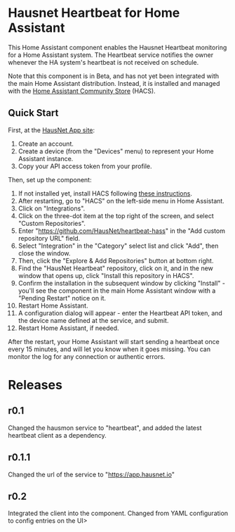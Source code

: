 # Hausnet Heartbeat for Home Assistant

This Home Assistant component enables the Hausnet Heartbeat monitoring for 
a Home Assistant system. The Heartbeat service notifies the owner whenever
the HA system's heartbeat is not received on schedule.

Note that this component is in Beta, and has not yet been integrated with the main Home Assistant
distribution. Instead, it is installed and managed with the [Home Assistant Community Store](https://hacs.xyz/)
(HACS).

## Quick Start

First, at the [HausNet App site](https://app.hausnet.io):

1. Create an account.
2. Create a device (from the "Devices" menu) to represent your Home Assistant instance.
3. Copy your API access token from your profile.

Then, set up the component:

1. If not installed yet, install HACS following [these instructions](https://hacs.xyz/docs/installation/installation/).
2. After restarting, go to "HACS" on the left-side menu in Home Assistant.
3. Click on "Integrations".
4. Click on the three-dot item at the top right of the screen, and select "Custom Repositories".
5. Enter "https://github.com/HausNet/heartbeat-hass" in the "Add custom repository URL" field.
6. Select "Integration" in the "Category" select list and click "Add", then close the window.
7. Then, click the "Explore & Add Repositories" button at bottom right.
8. Find the "HausNet Heartbeat" repository, click on it, and in the new window that opens up, click "Install this repository in HACS".
9. Confirm the installation in the subsequent window by clicking "Install" - you'll see the component in the main Home Assistant window with a "Pending Restart" notice on it.
10. Restart Home Assistant.
11. A configuration dialog will appear - enter the Heartbeat API token, and the device name defined at the service, and submit.
12. Restart Home Assistant, if needed.

After the restart, your Home Assistant will start sending a heartbeat once every 15 minutes, and will let you know 
when it goes missing. You can monitor the log for any connection or authentic errors.

# Releases

## r0.1
Changed the hausmon service to "heartbeat", and added the latest heartbeat client as a dependency.

## r0.1.1
Changed the url of the service to "https://app.hausnet.io"

## r0.2
Integrated the client into the component.
Changed from YAML configuration to config entries on the UI>
